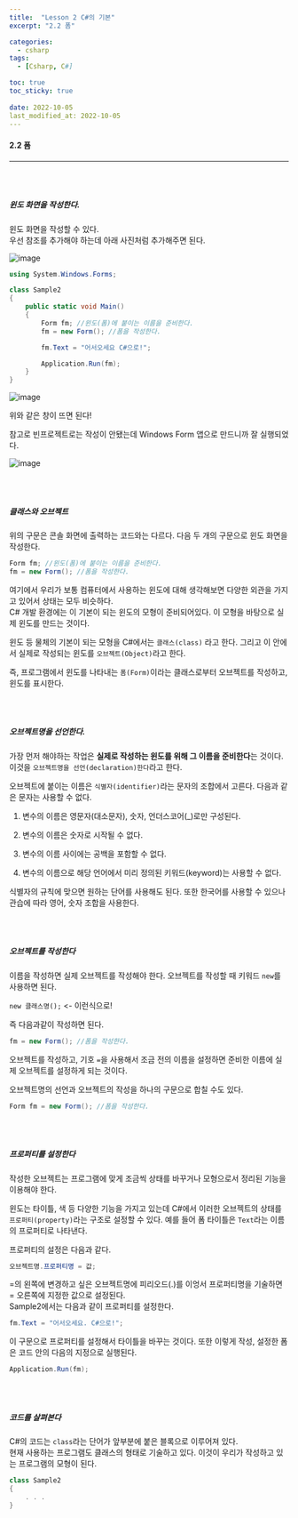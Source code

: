 ```yaml
---
title:  "Lesson 2 C#의 기본"
excerpt: "2.2 폼"

categories:
  - csharp
tags:
  - [Csharp, C#]

toc: true
toc_sticky: true
 
date: 2022-10-05
last_modified_at: 2022-10-05
---
```


#### 2.2 폼
---
<br>
<br>

##### 윈도 화면을 작성한다.  

윈도 화면을 작성할 수 있다.  
우선 참조를 추가해야 하는데 아래 사진처럼 추가해주면 된다.  

![image](https://user-images.githubusercontent.com/106606698/194031457-d7cf6e8e-1b3c-44d8-86e9-8e3048528720.png)

```cs
using System.Windows.Forms;

class Sample2
{
    public static void Main()
    {
        Form fm; //윈도(폼)에 붙이는 이름을 준비한다.  
        fm = new Form(); //폼을 작성한다. 

        fm.Text = "어서오세요 C#으로!";

        Application.Run(fm);
    }
}
```

![image](https://user-images.githubusercontent.com/106606698/194034559-7c7e6bd8-f391-43e9-a708-2d4ff41b10fa.png)

위와 같은 창이 뜨면 된다!  

참고로 빈프로젝트로는 작성이 안됐는데 Windows Form 앱으로 만드니까 잘 실행되었다.  

![image](https://user-images.githubusercontent.com/106606698/194034732-74bf7c55-d932-4381-b63d-ffd7475b9270.png)

<br>
<br>

##### 클래스와 오브젝트

위의 구문은 콘솔 화면에 출력하는 코드와는 다르다. 다음 두 개의 구문으로 윈도 화면을 작성한다.  

```cs
Form fm; //윈도(폼)에 붙이는 이름을 준비한다.  
fm = new Form(); //폼을 작성한다.
```

여기에서 우리가 보통 컴퓨터에서 사용하는 윈도에 대해 생각해보면 다양한 외관을 가지고 있어서 상태는 모두 비슷하다.  
C# 개발 환경에는 이 기본이 되는 윈도의 모형이 준비되어있다. 이 모형을 바탕으로 실제 윈도를 만드는 것이다.  

윈도 등 물체의 기본이 되는 모형을 C#에서는 `클래스(class)` 라고 한다. 그리고 이 안에서 실제로 작성되는 윈도를 `오브젝트(Object)`라고 한다.  

즉, 프로그램에서 윈도를 나타내는 `폼(Form)`이라는 클래스로부터 오브젝트를 작성하고, 윈도를 표시한다. 

<br>
<br>

##### 오브젝트명을 선언한다.    

가장 먼저 해야하는 작업은 **실제로 작성하는 윈도를 위해 그 이름을 준비한다**는 것이다.  
이것을 `오브젝트명을 선언(declaration)한다`라고 한다.  

오브젝트에 붙이는 이름은 `식별자(identifier)`라는 문자의 조합에서 고른다. 다음과 같은 문자는 사용할 수 없다.  

1. 변수의 이름은 영문자(대소문자), 숫자, 언더스코어(_)로만 구성된다.

2. 변수의 이름은 숫자로 시작될 수 없다.

3. 변수의 이름 사이에는 공백을 포함할 수 없다.

4. 변수의 이름으로 해당 언어에서 미리 정의된 키워드(keyword)는 사용할 수 없다.

식별자의 규칙에 맞으면 원하는 단어를 사용해도 된다. 또한 한국어를 사용할 수 있으나 관습에 따라 영어, 숫자 조합을 사용한다.  

<br>
<br>

##### 오브젝트를 작성한다    

이름을 작성하면 실제 오브젝트를 작성해야 한다. 오브젝트를 작성할 때 키워드 `new`를 사용하면 된다.  

`new 클래스명();` <- 이런식으로!  

즉 다음과같이 작성하면 된다.

```cs
fm = new Form(); //폼을 작성한다.
```

오브젝트를 작성하고, 기호 `=`을 사용해서 조금 전의 이름을 설정하면 준비한 이름에 실제 오브젝트를 설정하게 되는 것이다.  

오브젝트명의 선언과 오브젝트의 작성을 하나의 구문으로 합칠 수도 있다.  

```cs
Form fm = new Form(); //폼을 작성한다.
```

<br>
<br>

##### 프로퍼티를 설정한다      

작성한 오브젝트는 프로그램에 맞게 조금씩 상태를 바꾸거나 모형으로서 정리된 기능을 이용해야 한다.  

윈도는 타이틀, 색 등 다양한 기능을 가지고 있는데 C#에서 이러한 오브젝트의 상태를 `프로퍼티(property)`라는 구조로 설정할 수 있다. 예를 들어 폼 타이틀은 `Text`라는 이름의 프로퍼티로 나타낸다.  

프로퍼티의 설정은 다음과 같다.  

```cs
오브젝트명.프로퍼티명 = 값;
```

=의 왼쪽에 변경하고 싶은 오브젝트명에 피리오드(.)를 이엉서 프로퍼티명을 기술하면 = 오른쪽에 지정한 값으로 설정된다.  
Sample2에서는 다음과 같이 프로퍼티를 설정한다.  

```cs
fm.Text = "어서오세요. C#으로!";
```

이 구문으로 프로퍼티를 설정해서 타이틀을 바꾸는 것이다.  또한 이렇게 작성, 설정한 폼은 코드 안의 다음의 지정으로 실행된다.  

```cs
Application.Run(fm);
```

<br>
<br>

##### 코드를 살펴본다      

C#의 코드는 `class`라는 단어가 앞부분에 붙은 블록으로 이루어져 있다.  
현재 사용하는 프로그램도 클래스의 형태로 기술하고 있다. 이것이 우리가 작성하고 있는 프로그램의 모형이 된다.    

```cs
class Sample2
{
    . . .
}
```